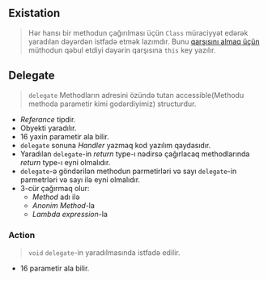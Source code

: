 ## Existation
> Hər hansı bir methodun çağırılması üçün `Class` müraciyyət edərək yaradılan dəyərdən istfadə etmək lazımdır. Bunu [qarşısını almaq üçün]() müthodun qəbul etdiyi dəyərin qarşısına `this` key yazılır.

## Delegate
> `delegate` Methodların adresini özündə tutan accessible(Methodu methoda parametir kimi godərdiyimiz) structurdur.
- _Referance_ tipdir.
- Obyekti yaradılır.
- 16 yaxin parametir ala bilir.
- `delegate` sonuna _Handler_ yazmaq kod yazılım qaydasıdır.
- Yaradılan `delegate`-in _return_ type-ı nədirsə çağırlacaq methodlarında _return_ type-ı eyni olmalıdır.
- `delegate`-ə göndərilən methodun parmetirləri və sayı  `delegate`-in parmetrləri və sayı ilə eyni olmalıdır.
- 3-cür çağırmaq olur:
    - _Method_ adı ilə
    - _Anonim Method_-la
    - _Lambda expression_-la

### Action
>  `void` `delegate`-in yaradılmasında istfadə edilir.
- 16 parametir ala bilir.